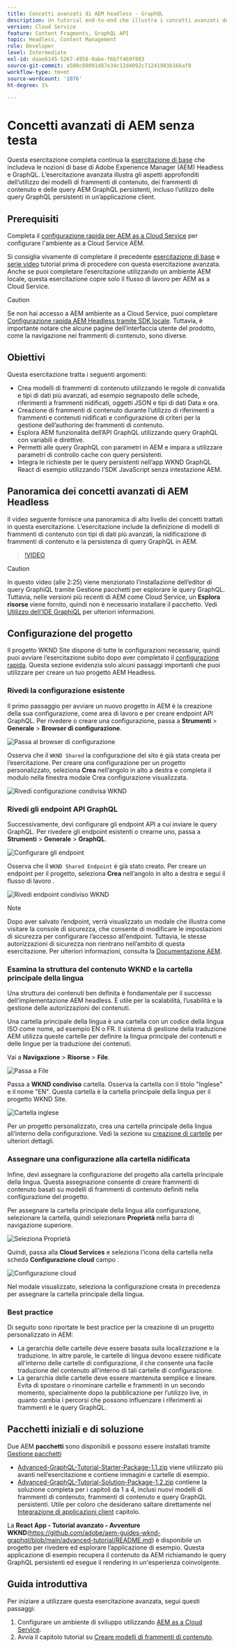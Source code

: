 ```yaml
---
title: Concetti avanzati di AEM headless - GraphQL
description: Un tutorial end-to-end che illustra i concetti avanzati delle API GraphQL di Adobe Experience Manager (AEM).
version: Cloud Service
feature: Content Fragments, GraphQL API
topic: Headless, Content Management
role: Developer
level: Intermediate
exl-id: daae6145-5267-4958-9abe-f6b7f469f803
source-git-commit: a500c88091d87e34c12d4092c71241983b166af8
workflow-type: tm+mt
source-wordcount: '1076'
ht-degree: 1%

---
```


# Concetti avanzati di AEM senza testa

Questa esercitazione completa continua la [esercitazione di base](../multi-step/overview.md) che includeva le nozioni di base di Adobe Experience Manager (AEM) Headless e GraphQL. L’esercitazione avanzata illustra gli aspetti approfonditi dell’utilizzo dei modelli di frammenti di contenuto, dei frammenti di contenuto e delle query AEM GraphQL persistenti, incluso l’utilizzo delle query GraphQL persistenti in un’applicazione client.

## Prerequisiti

Completa il [configurazione rapida per AEM as a Cloud Service](../quick-setup/cloud-service.md) per configurare l&#39;ambiente as a Cloud Service AEM.

Si consiglia vivamente di completare il precedente [esercitazione di base](../multi-step/overview.md) e [serie video](../video-series/modeling-basics.md) tutorial prima di procedere con questa esercitazione avanzata. Anche se puoi completare l’esercitazione utilizzando un ambiente AEM locale, questa esercitazione copre solo il flusso di lavoro per AEM as a Cloud Service.

>[!CAUTION]
>
>Se non hai accesso a AEM ambiente as a Cloud Service, puoi completare [Configurazione rapida AEM Headless tramite SDK locale](https://experienceleague.adobe.com/docs/experience-manager-learn/getting-started-with-aem-headless/graphql/quick-setup/local-sdk.html). Tuttavia, è importante notare che alcune pagine dell’interfaccia utente del prodotto, come la navigazione nei frammenti di contenuto, sono diverse.



## Obiettivi

Questa esercitazione tratta i seguenti argomenti:

* Crea modelli di frammenti di contenuto utilizzando le regole di convalida e tipi di dati più avanzati, ad esempio segnaposto delle schede, riferimenti a frammenti nidificati, oggetti JSON e tipi di dati Data e ora.
* Creazione di frammenti di contenuto durante l’utilizzo di riferimenti a frammenti e contenuti nidificati e configurazione di criteri per la gestione dell’authoring dei frammenti di contenuto.
* Esplora AEM funzionalità dell’API GraphQL utilizzando query GraphQL con variabili e direttive.
* Permetti alle query GraphQL con parametri in AEM e impara a utilizzare parametri di controllo cache con query persistenti.
* Integra le richieste per le query persistenti nell’app WKND GraphQL React di esempio utilizzando l’SDK JavaScript senza intestazione AEM.

## Panoramica dei concetti avanzati di AEM Headless

Il video seguente fornisce una panoramica di alto livello dei concetti trattati in questa esercitazione. L’esercitazione include la definizione di modelli di frammenti di contenuto con tipi di dati più avanzati, la nidificazione di frammenti di contenuto e la persistenza di query GraphQL in AEM.

>[!VIDEO](https://video.tv.adobe.com/v/340035/?quality=12&learn=on)

>[!CAUTION]
>
>In questo video (alle 2:25) viene menzionato l’installazione dell’editor di query GraphiQL tramite Gestione pacchetti per esplorare le query GraphQL. Tuttavia, nelle versioni più recenti di AEM come Cloud Service, un **Esplora risorse** viene fornito, quindi non è necessario installare il pacchetto. Vedi [Utilizzo dell&#39;IDE GraphiQL](https://experienceleague.adobe.com/docs/experience-manager-cloud-service/content/headless/graphql-api/graphiql-ide.html) per ulteriori informazioni.


## Configurazione del progetto

Il progetto WKND Site dispone di tutte le configurazioni necessarie, quindi puoi avviare l’esercitazione subito dopo aver completato il [configurazione rapida](../quick-setup/cloud-service.md). Questa sezione evidenzia solo alcuni passaggi importanti che puoi utilizzare per creare un tuo progetto AEM Headless.


### Rivedi la configurazione esistente

Il primo passaggio per avviare un nuovo progetto in AEM è la creazione della sua configurazione, come area di lavoro e per creare endpoint API GraphQL. Per rivedere o creare una configurazione, passa a **Strumenti** > **Generale** > **Browser di configurazione**.

![Passa al browser di configurazione](assets/overview/create-configuration.png)

Osserva che il `WKND Shared` la configurazione del sito è già stata creata per l’esercitazione. Per creare una configurazione per un progetto personalizzato, seleziona **Crea** nell’angolo in alto a destra e completa il modulo nella finestra modale Crea configurazione visualizzata.

![Rivedi configurazione condivisa WKND](assets/overview/review-wknd-shared-configuration.png)

### Rivedi gli endpoint API GraphQL

Successivamente, devi configurare gli endpoint API a cui inviare le query GraphQL. Per rivedere gli endpoint esistenti o crearne uno, passa a **Strumenti** > **Generale** > **GraphQL**.

![Configurare gli endpoint](assets/overview/endpoints.png)

Osserva che il `WKND Shared Endpoint` è già stato creato. Per creare un endpoint per il progetto, seleziona **Crea** nell’angolo in alto a destra e segui il flusso di lavoro .

![Rivedi endpoint condiviso WKND](assets/overview/review-wknd-shared-endpoint.png)

>[!NOTE]
>
> Dopo aver salvato l’endpoint, verrà visualizzato un modale che illustra come visitare la console di sicurezza, che consente di modificare le impostazioni di sicurezza per configurare l’accesso all’endpoint. Tuttavia, le stesse autorizzazioni di sicurezza non rientrano nell’ambito di questa esercitazione. Per ulteriori informazioni, consulta la [Documentazione AEM](https://experienceleague.adobe.com/docs/experience-manager-64/administering/security/security.html?lang=it).

### Esamina la struttura del contenuto WKND e la cartella principale della lingua

Una struttura dei contenuti ben definita è fondamentale per il successo dell’implementazione AEM headless. È utile per la scalabilità, l’usabilità e la gestione delle autorizzazioni dei contenuti.

Una cartella principale della lingua è una cartella con un codice della lingua ISO come nome, ad esempio EN o FR. Il sistema di gestione della traduzione AEM utilizza queste cartelle per definire la lingua principale dei contenuti e delle lingue per la traduzione dei contenuti.

Vai a **Navigazione** > **Risorse** > **File**.

![Passa a File](assets/overview/files.png)

Passa a **WKND condiviso** cartella. Osserva la cartella con il titolo &quot;Inglese&quot; e il nome &quot;EN&quot;. Questa cartella è la cartella principale della lingua per il progetto WKND Site.

![Cartella inglese](assets/overview/english.png)

Per un progetto personalizzato, crea una cartella principale della lingua all’interno della configurazione. Vedi la sezione su [creazione di cartelle](/help/headless-tutorial/graphql/advanced-graphql/author-content-fragments.md#create-folders) per ulteriori dettagli.

### Assegnare una configurazione alla cartella nidificata

Infine, devi assegnare la configurazione del progetto alla cartella principale della lingua. Questa assegnazione consente di creare frammenti di contenuto basati su modelli di frammenti di contenuto definiti nella configurazione del progetto.

Per assegnare la cartella principale della lingua alla configurazione, selezionare la cartella, quindi selezionare **Proprietà** nella barra di navigazione superiore.

![Seleziona Proprietà](assets/overview/properties.png)

Quindi, passa alla **Cloud Services** e seleziona l’icona della cartella nella scheda **Configurazione cloud** campo .

![Configurazione cloud](assets/overview/cloud-conf.png)

Nel modale visualizzato, seleziona la configurazione creata in precedenza per assegnare la cartella principale della lingua.

### Best practice

Di seguito sono riportate le best practice per la creazione di un progetto personalizzato in AEM:

* La gerarchia delle cartelle deve essere basata sulla localizzazione e la traduzione. In altre parole, le cartelle di lingua devono essere nidificate all&#39;interno delle cartelle di configurazione, il che consente una facile traduzione del contenuto all&#39;interno di tali cartelle di configurazione.
* La gerarchia delle cartelle deve essere mantenuta semplice e lineare. Evita di spostare o rinominare cartelle e frammenti in un secondo momento, specialmente dopo la pubblicazione per l’utilizzo live, in quanto cambia i percorsi che possono influenzare i riferimenti ai frammenti e le query GraphQL.

## Pacchetti iniziali e di soluzione

Due AEM **pacchetti** sono disponibili e possono essere installati tramite [Gestione pacchetti](/help/headless-tutorial/graphql/advanced-graphql/author-content-fragments.md#sample-content)

* [Advanced-GraphQL-Tutorial-Starter-Package-1.1.zip](/help/headless-tutorial/graphql/advanced-graphql/assets/tutorial-files/Advanced-GraphQL-Tutorial-Starter-Package-1.1.zip) viene utilizzato più avanti nell’esercitazione e contiene immagini e cartelle di esempio.
* [Advanced-GraphQL-Tutorial-Solution-Package-1.2.zip](/help/headless-tutorial/graphql/advanced-graphql/assets/tutorial-files/Advanced-GraphQL-Tutorial-Solution-Package-1.2.zip) contiene la soluzione completa per i capitoli da 1 a 4, inclusi nuovi modelli di frammenti di contenuto, frammenti di contenuto e query GraphQL persistenti. Utile per coloro che desiderano saltare direttamente nel [Integrazione di applicazioni client](/help/headless-tutorial/graphql/advanced-graphql/client-application-integration.md) capitolo.


La **React App - Tutorial avanzato - Avventure WKND**(https://github.com/adobe/aem-guides-wknd-graphql/blob/main/advanced-tutorial/README.md) è disponibile un progetto per rivedere ed esplorare l’applicazione di esempio. Questa applicazione di esempio recupera il contenuto da AEM richiamando le query GraphQL persistenti ed esegue il rendering in un&#39;esperienza coinvolgente.

## Guida introduttiva

Per iniziare a utilizzare questa esercitazione avanzata, segui questi passaggi:

1. Configurare un ambiente di sviluppo utilizzando [AEM as a Cloud Service](../quick-setup/cloud-service.md).
1. Avvia il capitolo tutorial su [Creare modelli di frammenti di contenuto](/help/headless-tutorial/graphql/advanced-graphql/create-content-fragment-models.md).

